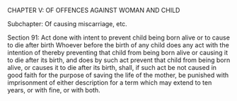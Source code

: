 CHAPTER V: OF OFFENCES AGAINST WOMAN AND CHILD

Subchapter: Of causing miscarriage, etc.

Section 91: Act done with intent to prevent child being born alive or to cause to die after birth
Whoever before the birth of any child does any act with the intention of thereby preventing that child from being born alive or causing it to die after its birth, and does by such act prevent that child from being born alive, or causes it to die after its birth, shall, if such act be not caused in good faith for the purpose of saving the life of the mother, be punished with imprisonment of either description for a term which may extend to ten years, or with fine, or with both.

